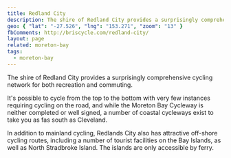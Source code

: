 ```yaml
---
title: Redland City
description: The shire of Redland City provides a surprisingly comprehensive cycling network for both recreation and commuting.
geo: { "lat": "-27.526", "lng": "153.271", "zoom": "13" }
fbComments: http://briscycle.com/redland-city/
layout: page
related: moreton-bay
tags:
  - moreton-bay
---
```


The shire of Redland City provides a surprisingly comprehensive cycling network for both recreation and commuting.

It's possible to cycle from the top to the bottom with very few instances requiring cycling on the road, and while the Moreton Bay Cycleway is neither completed or well signed, a number of coastal cycleways exist to take you as fas south as Cleveland.

In addition to mainland cycling, Redlands City also has attractive off-shore cycling routes, including a number of tourist facilities on the Bay Islands, as well as North Stradbroke Island. The islands are only accessible by ferry.
